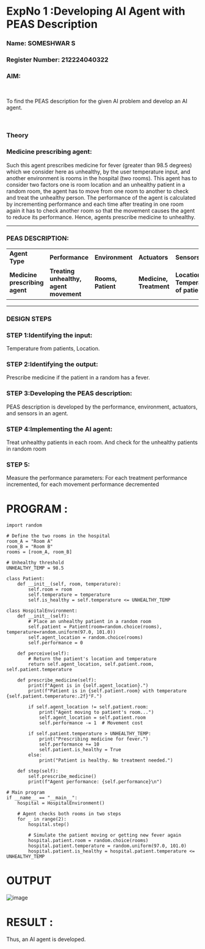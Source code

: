 <h1>ExpNo 1 :Developing AI Agent with PEAS Description</h1>
<h3>Name: SOMESHWAR S
<h3>Register Number: 212224040322
<h3>AIM:</h3>
<br>
<p>To find the PEAS description for the given AI problem and develop an AI agent.</p>
<br>
<h3>Theory</h3>
<h3>Medicine prescribing agent:</h3>
<p>Such this agent prescribes medicine for fever (greater than 98.5 degrees) which we consider here as unhealthy, by the user temperature input, and another environment is rooms in the hospital (two rooms). This agent has to consider two factors one is room location and an unhealthy patient in a random room, the agent has to move from one room to another to check and treat the unhealthy person. The performance of the agent is calculated by incrementing performance and each time after treating in one room again it has to check another room so that the movement causes the agent to reduce its performance. Hence, agents prescribe medicine to unhealthy.</p>
<hr>
<h3>PEAS DESCRIPTION:</h3>
<table>
  <tr>
    <td><strong>Agent Type</strong></td>
    <td><strong>Performance</strong></td>
     <td><strong>Environment</strong></td>
    <td><strong>Actuators</strong></td>
    <td><strong>Sensors</strong></td>
  </tr>
    <tr>
    <td><strong>Medicine prescribing agent</strong></td>
    <td><strong>Treating unhealthy, agent movement</strong></td>
     <td><strong>Rooms, Patient</strong></td>
    <td><strong>Medicine, Treatment</strong></td>
    <td><strong>Location, Temperature of patient</strong></td>
  </tr>
</table>
<hr>
<H3>DESIGN STEPS</H3>
<h3>STEP 1:Identifying the input:</h3>
<p>Temperature from patients, Location.</p>
<h3>STEP 2:Identifying the output:</h3>
<p>Prescribe medicine if the patient in a random has a fever.</p>
<h3>STEP 3:Developing the PEAS description:</h3>
<p>PEAS description is developed by the performance, environment, actuators, and sensors in an agent.</p>
<h3>STEP 4:Implementing the AI agent:</h3>
<p>Treat unhealthy patients in each room. And check for the unhealthy patients in random room</p>
<h3>STEP 5:</h3>
<p>Measure the performance parameters: For each treatment performance incremented, for each movement performance decremented</p>
  
# PROGRAM :
~~~
import random

# Define the two rooms in the hospital
room_A = "Room A"
room_B = "Room B"
rooms = [room_A, room_B]

# Unhealthy threshold
UNHEALTHY_TEMP = 98.5

class Patient:
    def __init__(self, room, temperature):
        self.room = room
        self.temperature = temperature
        self.is_healthy = self.temperature <= UNHEALTHY_TEMP

class HospitalEnvironment:
    def __init__(self):
        # Place an unhealthy patient in a random room
        self.patient = Patient(room=random.choice(rooms), temperature=random.uniform(97.0, 101.0))
        self.agent_location = random.choice(rooms)
        self.performance = 0

    def perceive(self):
        # Return the patient's location and temperature
        return self.agent_location, self.patient.room, self.patient.temperature

    def prescribe_medicine(self):
        print(f"Agent is in {self.agent_location}.")
        print(f"Patient is in {self.patient.room} with temperature {self.patient.temperature:.2f}°F.")

        if self.agent_location != self.patient.room:
            print("Agent moving to patient's room...")
            self.agent_location = self.patient.room
            self.performance -= 1  # Movement cost

        if self.patient.temperature > UNHEALTHY_TEMP:
            print("Prescribing medicine for fever.")
            self.performance += 10
            self.patient.is_healthy = True
        else:
            print("Patient is healthy. No treatment needed.")

    def step(self):
        self.prescribe_medicine()
        print(f"Agent performance: {self.performance}\n")

# Main program
if __name__ == "__main__":
    hospital = HospitalEnvironment()

    # Agent checks both rooms in two steps
    for _ in range(2):
        hospital.step()

        # Simulate the patient moving or getting new fever again
        hospital.patient.room = random.choice(rooms)
        hospital.patient.temperature = random.uniform(97.0, 101.0)
        hospital.patient.is_healthy = hospital.patient.temperature <= UNHEALTHY_TEMP

~~~

# OUTPUT 
![image](https://github.com/user-attachments/assets/fc28ce9b-8681-4019-9eb7-b322d9922903)



# RESULT :
Thus, an AI agent is developed.
